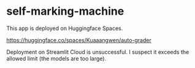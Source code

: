 # self-marking-machine

This app is deployed on Huggingface Spaces.

https://huggingface.co/spaces/Kuaaangwen/auto-grader

Deployment on Streamlit Cloud is unsuccessful. I suspect it exceeds the allowed limit (the models are too large).
